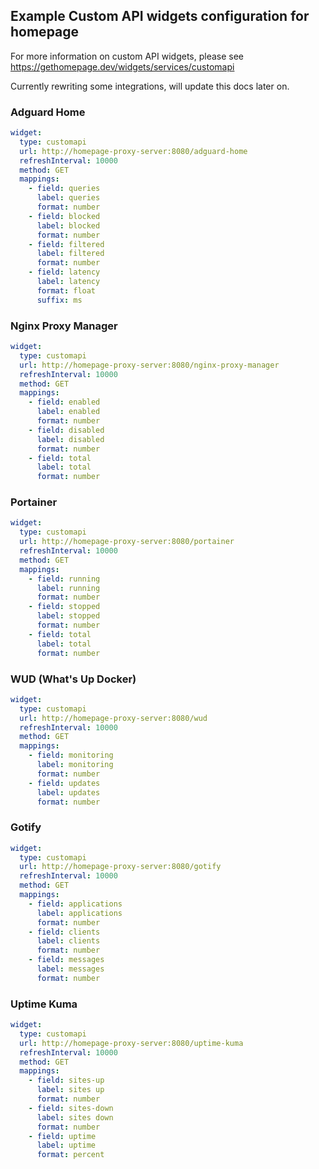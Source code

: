 ## Example Custom API widgets configuration for homepage

For more information on custom API widgets, please see https://gethomepage.dev/widgets/services/customapi

Currently rewriting some integrations, will update this docs later on.

### Adguard Home

```yaml
widget:
  type: customapi
  url: http://homepage-proxy-server:8080/adguard-home
  refreshInterval: 10000
  method: GET
  mappings:
    - field: queries
      label: queries
      format: number
    - field: blocked
      label: blocked
      format: number
    - field: filtered
      label: filtered
      format: number
    - field: latency
      label: latency
      format: float
      suffix: ms
```

### Nginx Proxy Manager

```yaml
widget:
  type: customapi
  url: http://homepage-proxy-server:8080/nginx-proxy-manager
  refreshInterval: 10000
  method: GET
  mappings:
    - field: enabled
      label: enabled
      format: number
    - field: disabled
      label: disabled
      format: number
    - field: total
      label: total
      format: number
```

### Portainer

```yaml
widget:
  type: customapi
  url: http://homepage-proxy-server:8080/portainer
  refreshInterval: 10000
  method: GET
  mappings:
    - field: running
      label: running
      format: number
    - field: stopped
      label: stopped
      format: number
    - field: total
      label: total
      format: number
```

### WUD (What's Up Docker)

```yaml
widget:
  type: customapi
  url: http://homepage-proxy-server:8080/wud
  refreshInterval: 10000
  method: GET
  mappings:
    - field: monitoring
      label: monitoring
      format: number
    - field: updates
      label: updates
      format: number
```

### Gotify

```yaml
widget:
  type: customapi
  url: http://homepage-proxy-server:8080/gotify
  refreshInterval: 10000
  method: GET
  mappings:
    - field: applications
      label: applications
      format: number
    - field: clients
      label: clients
      format: number
    - field: messages
      label: messages
      format: number
```

### Uptime Kuma

```yaml
widget:
  type: customapi
  url: http://homepage-proxy-server:8080/uptime-kuma
  refreshInterval: 10000
  method: GET
  mappings:
    - field: sites-up
      label: sites up
      format: number
    - field: sites-down
      label: sites down
      format: number
    - field: uptime
      label: uptime
      format: percent
```
